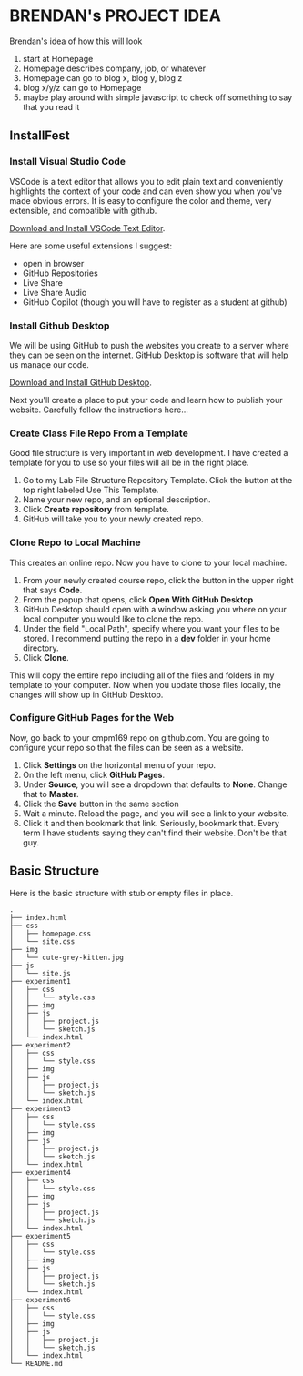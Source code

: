 # BRENDAN's PROJECT IDEA
Brendan's idea of how this will look
1. start at Homepage
2. Homepage describes company, job, or whatever
3. Homepage can go to blog x, blog y, blog z
4. blog x/y/z can go to Homepage
5. maybe play around with simple javascript to check off something to say that you read it


## InstallFest

### Install Visual Studio Code

VSCode is a text editor that allows you to edit plain text and conveniently highlights the context of your code and can even show you when you've made obvious errors. It is easy to configure the color and theme, very extensible, and compatible with github.

[Download and Install VSCode Text Editor](https://code.visualstudio.com/download).

Here are some useful extensions I suggest:

* open in browser
* GitHub Repositories
* Live Share
* Live Share Audio
* GitHub Copilot (though you will have to register as a student at github)

### Install Github Desktop

We will be using GitHub to push the websites you create to a server where they can be seen on the internet. GitHub Desktop is software that will help us manage our code.

[Download and Install GitHub Desktop](https://desktop.github.com/).

Next you'll create a place to put your code and learn how to publish your website. Carefully follow the instructions here...

### Create Class File Repo From a Template

Good file structure is very important in web development. I have created a template for you to use so your files will all be in the right place. 

1. Go to my Lab File Structure Repository Template. Click the button at the top right labeled Use This Template.
2. Name your new repo, and an optional description.
3. Click **Create repository** from template.
4. GitHub will take you to your newly created repo.

### Clone Repo to Local Machine

This creates an online repo. Now you have to clone to your local machine.

1. From your newly created course repo, click the button in the upper right that says **Code**.
2. From the popup that opens, click **Open With GitHub Desktop**
3. GitHub Desktop should open with a window asking you where on your local computer you would like to clone the repo.
4. Under the field "Local Path", specify where you want your files to be stored. I recommend putting the repo in a **dev** folder in your home directory.
5. Click **Clone**.

This will copy the entire repo including all of the files and folders in my template to your computer. Now when you update those files locally, the changes will show up in GitHub Desktop.

### Configure GitHub Pages for the Web

Now, go back to your cmpm169 repo on github.com. You are going to configure your repo so that the files can be seen as a website.

1. Click **Settings** on the horizontal menu of your repo.
2. On the left menu, click **GitHub Pages**.
3. Under **Source**, you will see a dropdown that defaults to **None**. Change that to **Master**.
4. Click the **Save** button in the same section
5. Wait a minute. Reload the page, and you will see a link to your website.
6. Click it and then bookmark that link. Seriously, bookmark that. Every term I have students saying they can't find their website. Don't be that guy.

## Basic Structure
Here is the basic structure with stub or empty files in place.

```
.
├── index.html
├── css
│   ├── homepage.css
│   └── site.css
├── img
│   └── cute-grey-kitten.jpg
├── js
│   └── site.js
├── experiment1
│   ├── css
│   │   └── style.css
│   ├── img
│   ├── js
│   │   ├── project.js
│   │   └── sketch.js
│   └── index.html
├── experiment2
│   ├── css
│   │   └── style.css
│   ├── img
│   ├── js
│   │   ├── project.js
│   │   └── sketch.js
│   └── index.html
├── experiment3
│   ├── css
│   │   └── style.css
│   ├── img
│   ├── js
│   │   ├── project.js
│   │   └── sketch.js
│   └── index.html
├── experiment4
│   ├── css
│   │   └── style.css
│   ├── img
│   ├── js
│   │   ├── project.js
│   │   └── sketch.js
│   └── index.html
├── experiment5
│   ├── css
│   │   └── style.css
│   ├── img
│   ├── js
│   │   ├── project.js
│   │   └── sketch.js
│   └── index.html
├── experiment6
│   ├── css
│   │   └── style.css
│   ├── img
│   ├── js
│   │   ├── project.js
│   │   └── sketch.js
│   └── index.html
└── README.md
```